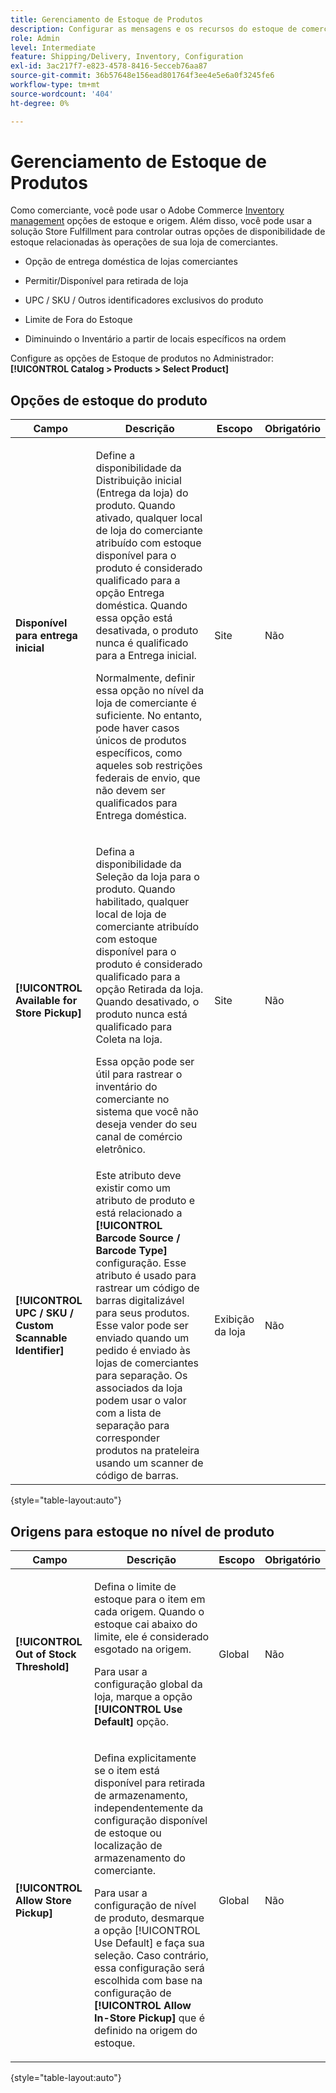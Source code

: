 ```yaml
---
title: Gerenciamento de Estoque de Produtos
description: Configurar as mensagens e os recursos do estoque de comerciantes disponíveis para os clientes.
role: Admin
level: Intermediate
feature: Shipping/Delivery, Inventory, Configuration
exl-id: 3ac217f7-e823-4578-8416-5ecceb76aa87
source-git-commit: 36b57648e156ead801764f3ee4e5e6a0f3245fe6
workflow-type: tm+mt
source-wordcount: '404'
ht-degree: 0%

---
```


# Gerenciamento de Estoque de Produtos

Como comerciante, você pode usar o Adobe Commerce [Inventory management](https://docs.magento.com/user-guide/catalog/inventory-management.html) opções de estoque e origem. Além disso, você pode usar a solução Store Fulfillment para controlar outras opções de disponibilidade de estoque relacionadas às operações de sua loja de comerciantes.

- Opção de entrega doméstica de lojas comerciantes

- Permitir/Disponível para retirada de loja

- UPC / SKU / Outros identificadores exclusivos do produto

- Limite de Fora do Estoque

- Diminuindo o Inventário a partir de locais específicos na ordem

Configure as opções de Estoque de produtos no Administrador: **[!UICONTROL Catalog > Products > Select Product]**

## **Opções de estoque do produto**

| **Campo** | **Descrição** | **Escopo** | **Obrigatório** |
|----------------------------------------------------------|-----------------------------------------------------------------------------------------------------------------------------------------------------------------------------------------------------------------------------------------------------------------------------------------------------------------------------------------------------------------------------------------------------------------------------------------------------------------------------------------------------------------------------------------------------------|------------|--------------|
| **Disponível para entrega inicial** | <p>Define a disponibilidade da Distribuição inicial (Entrega da loja) do produto. Quando ativado, qualquer local de loja do comerciante atribuído com estoque disponível para o produto é considerado qualificado para a opção Entrega doméstica. Quando essa opção está desativada, o produto nunca é qualificado para a Entrega inicial.</p>Normalmente, definir essa opção no nível da loja de comerciante é suficiente. No entanto, pode haver casos únicos de produtos específicos, como aqueles sob restrições federais de envio, que não devem ser qualificados para Entrega doméstica.</p> | Site | Não |
| **[!UICONTROL Available for Store Pickup]** | <p>Defina a disponibilidade da Seleção da loja para o produto. Quando habilitado, qualquer local de loja de comerciante atribuído com estoque disponível para o produto é considerado qualificado para a opção Retirada da loja. Quando desativado, o produto nunca está qualificado para Coleta na loja.</p><p>Essa opção pode ser útil para rastrear o inventário do comerciante no sistema que você não deseja vender do seu canal de comércio eletrônico.</p> | Site | Não |
| **[!UICONTROL UPC / SKU / Custom Scannable Identifier]** | Este atributo deve existir como um atributo de produto e está relacionado a **[!UICONTROL Barcode Source / Barcode Type]** configuração. Esse atributo é usado para rastrear um código de barras digitalizável para seus produtos. Esse valor pode ser enviado quando um pedido é enviado às lojas de comerciantes para separação. Os associados da loja podem usar o valor com a lista de separação para corresponder produtos na prateleira usando um scanner de código de barras. | Exibição da loja | Não |

{style="table-layout:auto"}

## Origens para estoque no nível de produto

| **Campo** | **Descrição** | **Escopo** | **Obrigatório** |
|-----------------------------------------|---------------------------------------------------------------------------------------------------------------------------------------------------------------------------------------------------------------------------------------------------------------------------------------------------------------------------------------------------------------------------------------------------------|-----------|--------------|
| **[!UICONTROL Out of Stock Threshold]** | <p>Defina o limite de estoque para o item em cada origem. Quando o estoque cai abaixo do limite, ele é considerado esgotado na origem.</p><p>Para usar a configuração global da loja, marque a opção **[!UICONTROL Use Default]** opção.</p> | Global | Não |
| **[!UICONTROL Allow Store Pickup]** | <p>Defina explicitamente se o item está disponível para retirada de armazenamento, independentemente da configuração disponível de estoque ou localização de armazenamento do comerciante.</p><p>Para usar a configuração de nível de produto, desmarque a opção [!UICONTROL Use Default] e faça sua seleção. Caso contrário, essa configuração será escolhida com base na configuração de **[!UICONTROL Allow In-Store Pickup]** que é definido na origem do estoque.</p> | Global | Não |

{style="table-layout:auto"}

